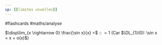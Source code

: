 ```yaml
---
up: [[limites usuelles]]
---
```

#flashcards #maths/analyse 


$\disp\lim_{x \rightarrow 0} \frac{\sin x}{x} =$ :: $= 1$ (Car $\DL_{1}(0): \sin x = x + o(x)$)
<!--SR:!2022-10-10,20,250-->


